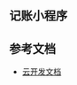 ## 记账小程序

## 参考文档

- [云开发文档](https://developers.weixin.qq.com/miniprogram/dev/wxcloud/basis/getting-started.html)

